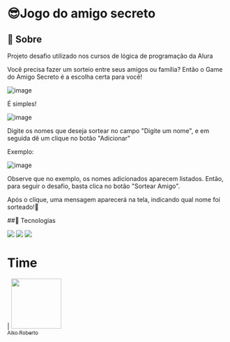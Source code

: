 <h1>😎Jogo do amigo secreto</h1>

<h2>🔎 Sobre</h2>
<p>Projeto desafio utilizado nos cursos de lógica de programação da Alura</p>
<p> Você precisa fazer um sorteio entre seus amigos ou família? Então o Game do Amigo Secreto é a escolha certa para você!</p>

![image](https://github.com/user-attachments/assets/66b17a7f-6ce2-43a2-8c7e-cd8406e46139)

<p>É simples!</p>

![image](https://github.com/user-attachments/assets/757a2094-0d36-457f-a292-3fec8431a0ff)
<p>Digite os nomes que deseja sortear no campo "Digite um nome", e em seguida dê um clique no botão "Adicionar"</p>

<p>Exemplo:</p>

![image](https://github.com/user-attachments/assets/cbacf014-1b41-41f7-88d4-cd141fc5edb7)

<p>Observe que no exemplo, os nomes adicionados aparecem listados. Então, para seguir o desafio, basta clica no botão "Sortear Amigo".</p>



<p>Após o clique, uma mensagem aparecerá na tela, indicando qual nome foi sorteado!🙂</p>



##🚀 Tecnologias
<div>
  <img src="https://img.shields.io/badge/HTML-239120?style=for-the-badge&logo=html5&logoColor=white">
  <img src="https://img.shields.io/badge/CSS-239120?style=for-the-badge&logo=css3&logoColor=white">
  <img src="https://img.shields.io/badge/JavaScript-F7DF1E?style=for-the-badge&logo=javascript&logoColor=black">
</div>

# Time

| [<img loading="lazy" src="https://avatars.githubusercontent.com/u/193649141?v=4" width=115><br><sub>Aiko Roberto</sub>](https://github.com/cardosoaiko)



